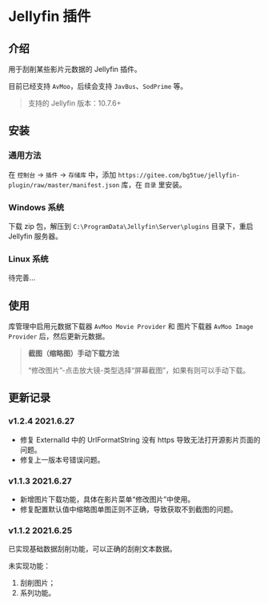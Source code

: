 # Jellyfin 插件

## 介绍

用于刮削某些影片元数据的 Jellyfin 插件。

目前已经支持 `AvMoo`，后续会支持 `JavBus`、`SodPrime` 等。

> 支持的 Jellyfin 版本：10.7.6+

## 安装

### 通用方法

在 `控制台` -> `插件` -> `存储库` 中，添加 `https://gitee.com/bg5tue/jellyfin-plugin/raw/master/manifest.json` 库，在 `目录` 里安装。

### Windows 系统

下载 zip 包，解压到 `C:\ProgramData\Jellyfin\Server\plugins` 目录下，重启 Jellyfin 服务器。

### Linux 系统

待完善...

## 使用

库管理中启用元数据下载器 `AvMoo Movie Provider` 和 图片下载器 `AvMoo Image Provider` 后，然后更新元数据。

> **截图（缩略图）手动下载方法**
>
> “修改图片”-点击放大镜-类型选择“屏幕截图”，如果有则可以手动下载。


## 更新记录

### v1.2.4 2021.6.27

* 修复 ExternalId 中的 UrlFormatString 没有 https 导致无法打开源影片页面的问题。
* 修复上一版本号错误问题。

### v1.1.3 2021.6.27

* 新增图片下载功能，具体在影片菜单“修改图片”中使用。
* 修复配置默认值中缩略图单图正则不正确，导致获取不到截图的问题。

### v1.1.2 2021.6.25

已实现基础数据刮削功能，可以正确的刮削文本数据。

未实现功能：

1. 刮削图片；
2. 系列功能。
